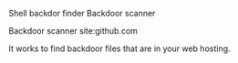 Shell backdor finder
Backdoor scanner

Backdoor scanner site:github.com


It works to find backdoor files that are in your web hosting.
